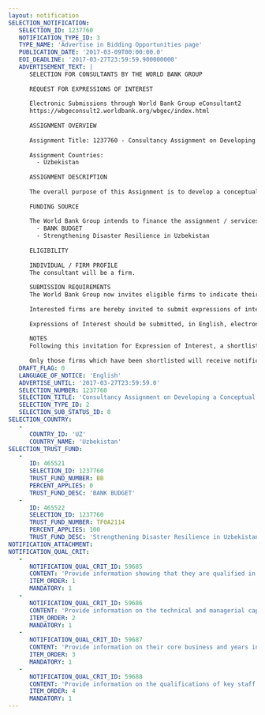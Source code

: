 ```yaml
---
layout: notification
SELECTION_NOTIFICATION: 
   SELECTION_ID: 1237760
   NOTIFICATION_TYPE_ID: 3
   TYPE_NAME: 'Advertise in Bidding Opportunities page'
   PUBLICATION_DATE: '2017-03-09T00:00:00.0'
   EOI_DEADLINE: '2017-03-27T23:59:59.900000000'
   ADVERTISEMENT_TEXT: |
      SELECTION FOR CONSULTANTS BY THE WORLD BANK GROUP
      
      REQUEST FOR EXPRESSIONS OF INTEREST
      
      Electronic Submissions through World Bank Group eConsultant2
      https://wbgeconsult2.worldbank.org/wbgec/index.html
      
      ASSIGNMENT OVERVIEW
      
      Assignment Title: 1237760 - Consultancy Assignment on Developing a Conceptual Design for the Establishment of an Automated Warning & Information System on the basis of software and hardware package for Uzbekistan
      
      Assignment Countries:
        - Uzbekistan
      
      ASSIGNMENT DESCRIPTION
      
      The overall purpose of this Assignment is to develop a conceptual design for the establishment of an Automated Warning & Information System (AWIS) on the basis of software and hardware package with streamlined communications and information systems for crisis management with improved functions and capabilities. The AWIS main objectives will be to host a system for centralized early warning, designed to communicate the warning information to alert authorities, response forces and population.
      
      FUNDING SOURCE
      
      The World Bank Group intends to finance the assignment / services described below under the following:
        - BANK BUDGET
        - Strengthening Disaster Resilience in Uzbekistan
      
      ELIGIBILITY
      
      INDIVIDUAL / FIRM PROFILE
      The consultant will be a firm. 
      
      SUBMISSION REQUIREMENTS
      The World Bank Group now invites eligible firms to indicate their interest in providing the services.  Interested firms must provide information indicating that they are qualified to perform the services (brochures, description of similar assignments, experience in similar conditions, availability of appropriate skills among staff, etc. for firms; CV and cover letter for individuals).  Please note that the total size of all attachments should be less than 5MB.  Consultants may associate to enhance their qualifications.
      
      Interested firms are hereby invited to submit expressions of interest.
      
      Expressions of Interest should be submitted, in English, electronically through World Bank Group eConsultant2 (https://wbgeconsult2.worldbank.org/wbgec/index.html)
      
      NOTES
      Following this invitation for Expression of Interest, a shortlist of qualified firms will be formally invited to submit proposals. Shortlisting and selection will be subject to the availability of funding.
      
      Only those firms which have been shortlisted will receive notification. No debrief will be provided to firms which have not been shortlisted.
   DRAFT_FLAG: 0
   LANGUAGE_OF_NOTICE: 'English'
   ADVERTISE_UNTIL: '2017-03-27T23:59:59.0'
   SELECTION_NUMBER: 1237760
   SELECTION_TITLE: 'Consultancy Assignment on Developing a Conceptual Design for the Establishment of an Automated Warning & Information System on the basis of software and hardware package for Uzbekistan'
   SELECTION_TYPE_ID: 2
   SELECTION_SUB_STATUS_ID: 8
SELECTION_COUNTRY: 
   - 
      COUNTRY_ID: 'UZ'
      COUNTRY_NAME: 'Uzbekistan'
SELECTION_TRUST_FUND: 
   - 
      ID: 465521
      SELECTION_ID: 1237760
      TRUST_FUND_NUMBER: BB
      PERCENT_APPLIES: 0
      TRUST_FUND_DESC: 'BANK BUDGET'
   - 
      ID: 465522
      SELECTION_ID: 1237760
      TRUST_FUND_NUMBER: TF0A2114
      PERCENT_APPLIES: 100
      TRUST_FUND_DESC: 'Strengthening Disaster Resilience in Uzbekistan'
NOTIFICATION_ATTACHMENT: 
NOTIFICATION_QUAL_CRIT: 
   - 
      NOTIFICATION_QUAL_CRIT_ID: 59685
      CONTENT: 'Provide information showing that they are qualified in the field of the assignment.'
      ITEM_ORDER: 1
      MANDATORY: 1
   - 
      NOTIFICATION_QUAL_CRIT_ID: 59686
      CONTENT: 'Provide information on the technical and managerial capabilities of the firm.'
      ITEM_ORDER: 2
      MANDATORY: 1
   - 
      NOTIFICATION_QUAL_CRIT_ID: 59687
      CONTENT: 'Provide information on their core business and years in business.'
      ITEM_ORDER: 3
      MANDATORY: 1
   - 
      NOTIFICATION_QUAL_CRIT_ID: 59688
      CONTENT: 'Provide information on the qualifications of key staff.'
      ITEM_ORDER: 4
      MANDATORY: 1
---
```

